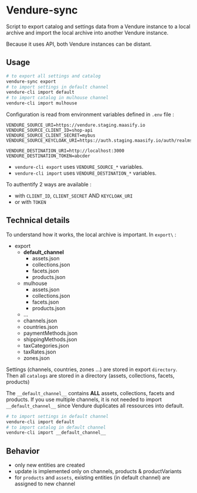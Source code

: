 # Vendure-sync

Script to export catalog and settings data from a Vendure instance to a local archive
and import the local archive into another Vendure instance.

Because it uses API, both Vendure instances can be distant.

## Usage

```bash
# to export all settings and catalog
vendure-sync export
# to import settings in default channel
vendure-cli import default
# to import catalog in mulhouse channel
vendure-cli import mulhouse
```

Configuration is read from environment variables defined in `.env` file :

```env
VENDURE_SOURCE_URI=https://vendure.staging.maasify.io
VENDURE_SOURCE_CLIENT_ID=shop-api
VENDURE_SOURCE_CLIENT_SECRET=mybus
VENDURE_SOURCE_KEYCLOAK_URI=https://auth.staging.maasify.io/auth/realms/maasify

VENDURE_DESTINATION_URI=http://localhost:3000
VENDURE_DESTINATION_TOKEN=abcder
```

* `vendure-cli export` uses `VENDURE_SOURCE_*` variables.
* `vendure-cli import` uses `VENDURE_DESTINATION_*` variables.

To authentify 2 ways are available :

* with `CLIENT_ID`, `CLIENT_SECRET` AND `KEYCLOAK_URI`
* or with `TOKEN`


## Technical details

To understand how it works, the local archive is important. In `export\` :

* export
  * __default_channel__
    * assets.json
    * collections.json
    * facets.json
    * products.json
  * mulhouse
    * assets.json
    * collections.json
    * facets.json
    * products.json
  * ...
  * channels.json
  * countries.json
  * paymentMethods.json
  * shippingMethods.json
  * taxCategories.json
  * taxRates.json
  * zones.json

Settings (channels, countries, zones ...) are stored in export `directory`.
Then all `catalogs` are stored in a directory (assets, collections, facets, products)

The `__default_channel__` contains **ALL** assets, collections, facets and products.
If you use multiple channels, it is not needed to import `__default_channel__`
since Vendure duplicates all ressources into default.

```bash
# to import settings in default channel
vendure-cli import default
# to import catalog in default channel
vendure-cli import __default_channel__
```

## Behavior

* only new entities are created
* update is implemented only on channels, products & productVariants
* for `products` and `assets`, existing entities (in default channel) are assigned to new channel
